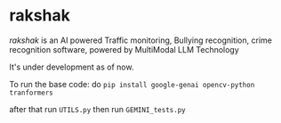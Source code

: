 # rakshak
*rakshak* is an AI powered Traffic monitoring, Bullying recognition, crime recognition software, powered by MultiModal LLM Technology

It's under development as of now.

To run the base code:
do `pip install google-genai opencv-python tranformers`

after that run `UTILS.py`
then run `GEMINI_tests.py`
